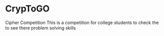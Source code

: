 # CrypToGO
Cipher Competition 
This is a competition for college students to check the to see there problem solving skills
